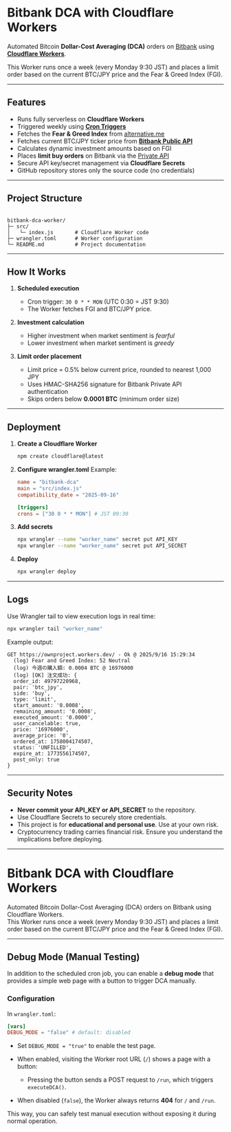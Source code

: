 # Bitbank DCA with Cloudflare Workers

Automated Bitcoin **Dollar-Cost Averaging (DCA)** orders on [Bitbank](https://bitbank.cc) using [**Cloudflare Workers**](https://workers.cloudflare.com/).

This Worker runs once a week (every Monday 9:30 JST) and places a limit order based on the current BTC/JPY price and the Fear & Greed Index (FGI).

---

## Features

- Runs fully serverless on **Cloudflare Workers**
- Triggered weekly using [**Cron Triggers**](https://developers.cloudflare.com/workers/configuration/cron-triggers/)
- Fetches the **Fear & Greed Index** from [alternative.me](https://alternative.me/crypto/fear-and-greed-index/)
- Fetches current BTC/JPY ticker price from [**Bitbank Public API**](https://github.com/bitbankinc/bitbank-api-docs/blob/master/public-api.md)
- Calculates dynamic investment amounts based on FGI
- Places **limit buy orders** on Bitbank via the [Private API](https://github.com/bitbankinc/bitbank-api-docs/blob/master/rest-api.md)
- Secure API key/secret management via **Cloudflare Secrets**
- GitHub repository stores only the source code (no credentials)

---

## Project Structure

```

bitbank-dca-worker/
├─ src/
│   └─ index.js       # Cloudflare Worker code
├─ wrangler.toml      # Worker configuration
└─ README.md          # Project documentation

````

---

## How It Works

1. **Scheduled execution**  
   - Cron trigger: `30 0 * * MON` (UTC 0:30 = JST 9:30)  
   - The Worker fetches FGI and BTC/JPY price.

2. **Investment calculation**  
   - Higher investment when market sentiment is *fearful*  
   - Lower investment when market sentiment is *greedy*  

3. **Limit order placement**  
   - Limit price = 0.5% below current price, rounded to nearest 1,000 JPY  
   - Uses HMAC-SHA256 signature for Bitbank Private API authentication  
   - Skips orders below **0.0001 BTC** (minimum order size)

---

## Deployment

1. **Create a Cloudflare Worker**  
   ```bash
   npm create cloudflare@latest
    ```

2. **Configure wrangler.toml**
   Example:

   ```toml
   name = "bitbank-dca"
   main = "src/index.js"
   compatibility_date = "2025-09-16"

   [triggers]
   crons = ["30 0 * * MON"] # JST 09:30
   ```

3. **Add secrets**

   ```bash
   npx wrangler --name "worker_name" secret put API_KEY
   npx wrangler --name "worker_name" secret put API_SECRET
   ```

4. **Deploy**

   ```bash
   npx wrangler deploy
   ```

---

## Logs

Use Wrangler tail to view execution logs in real time:

```bash
npx wrangler tail "worker_name"
```

Example output:

```
GET https://ownproject.workers.dev/ - Ok @ 2025/9/16 15:29:34
  (log) Fear and Greed Index: 52 Neutral
  (log) 今週の購入額: 0.0004 BTC @ 16976000
  (log) [OK] 注文成功: {
  order_id: 49797220968,
  pair: 'btc_jpy',
  side: 'buy',
  type: 'limit',
  start_amount: '0.0008',
  remaining_amount: '0.0008',
  executed_amount: '0.0000',
  user_cancelable: true,
  price: '16976000',
  average_price: '0',
  ordered_at: 1758004174507,
  status: 'UNFILLED',
  expire_at: 1773556174507,
  post_only: true
}
```

---

## Security Notes

* **Never commit your API\_KEY or API\_SECRET** to the repository.
* Use Cloudflare Secrets to securely store credentials.
* This project is for **educational and personal use**. Use at your own risk.
* Cryptocurrency trading carries financial risk. Ensure you understand the implications before deploying.

---
# Bitbank DCA with Cloudflare Workers

Automated Bitcoin Dollar-Cost Averaging (DCA) orders on Bitbank using Cloudflare Workers.  
This Worker runs once a week (every Monday 9:30 JST) and places a limit order based on the current BTC/JPY price and the Fear & Greed Index (FGI).

---

## Debug Mode (Manual Testing)

In addition to the scheduled cron job, you can enable a **debug mode** that provides a simple web page with a button to trigger DCA manually.

### Configuration

In `wrangler.toml`:

```toml
[vars]
DEBUG_MODE = "false" # default: disabled
````

* Set `DEBUG_MODE = "true"` to enable the test page.
* When enabled, visiting the Worker root URL (`/`) shows a page with a button:

  * Pressing the button sends a POST request to `/run`, which triggers `executeDCA()`.
* When disabled (`false`), the Worker always returns **404** for `/` and `/run`.

This way, you can safely test manual execution without exposing it during normal operation.
